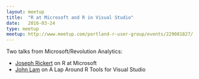 ```yaml
---
layout: meetup
title:  "R at Microsoft and R in Visual Studio"
date:   2016-03-24
type: meetup
meetup: http://www.meetup.com/portland-r-user-group/events/229081827/
---
```


Two talks from Microsoft/Revolution Analytics: 

* [Joseph Rickert](https://twitter.com/RevoJoe) on R at Microsoft 
* [John Lam](https://twitter.com/john_lam) on A Lap Around R Tools for Visual Studio
